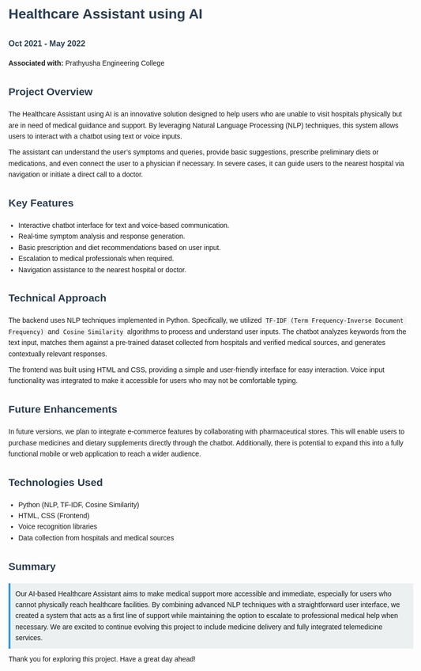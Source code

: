 <!DOCTYPE html>
<html lang="en">
<head>
  <meta charset="UTF-8" />
  <title>Healthcare Assistant using AI - Project Overview</title>
  <style>
    body {
      font-family: Arial, sans-serif;
      line-height: 1.6;
      margin: 20px;
      max-width: 900px;
    }
    h1, h2, h3 {
      color: #2c3e50;
    }
    p {
      margin: 10px 0;
    }
    code {
      background: #f4f4f4;
      padding: 2px 4px;
      border-radius: 4px;
    }
    ul {
      margin: 10px 0;
      padding-left: 20px;
    }
    .highlight {
      background-color: #ecf0f1;
      padding: 10px;
      border-left: 4px solid #3498db;
    }
  </style>
</head>
<body>

  <h1>Healthcare Assistant using AI</h1>
  <h3>Oct 2021 - May 2022</h3>
  <p><strong>Associated with:</strong> Prathyusha Engineering College</p>

  <h2>Project Overview</h2>
  <p>
    The Healthcare Assistant using AI is an innovative solution designed to help users who are unable to visit hospitals physically but are in need of medical guidance and support. By leveraging Natural Language Processing (NLP) techniques, this system allows users to interact with a chatbot using text or voice inputs.
  </p>
  <p>
    The assistant can understand the user’s symptoms and queries, provide basic suggestions, prescribe preliminary diets or medications, and even connect the user to a physician if necessary. In severe cases, it can guide users to the nearest hospital via navigation or initiate a direct call to a doctor.
  </p>

  <h2>Key Features</h2>
  <ul>
    <li>Interactive chatbot interface for text and voice-based communication.</li>
    <li>Real-time symptom analysis and response generation.</li>
    <li>Basic prescription and diet recommendations based on user input.</li>
    <li>Escalation to medical professionals when required.</li>
    <li>Navigation assistance to the nearest hospital or doctor.</li>
  </ul>

  <h2>Technical Approach</h2>
  <p>
    The backend uses NLP techniques implemented in Python. Specifically, we utilized <code>TF-IDF (Term Frequency-Inverse Document Frequency)</code> and <code>Cosine Similarity</code> algorithms to process and understand user inputs. The chatbot analyzes keywords from the text input, matches them against a pre-trained dataset collected from hospitals and verified medical sources, and generates contextually relevant responses.
  </p>
  <p>
    The frontend was built using HTML and CSS, providing a simple and user-friendly interface for easy interaction. Voice input functionality was integrated to make it accessible for users who may not be comfortable typing.
  </p>

  <h2>Future Enhancements</h2>
  <p>
    In future versions, we plan to integrate e-commerce features by collaborating with pharmaceutical stores. This will enable users to purchase medicines and dietary supplements directly through the chatbot. Additionally, there is potential to expand this into a fully functional mobile or web application to reach a wider audience.
  </p>

  <h2>Technologies Used</h2>
  <ul>
    <li>Python (NLP, TF-IDF, Cosine Similarity)</li>
    <li>HTML, CSS (Frontend)</li>
    <li>Voice recognition libraries</li>
    <li>Data collection from hospitals and medical sources</li>
  </ul>

  <h2>Summary</h2>
  <div class="highlight">
    Our AI-based Healthcare Assistant aims to make medical support more accessible and immediate, especially for users who cannot physically reach healthcare facilities. By combining advanced NLP techniques with a straightforward user interface, we created a system that acts as a first line of support while maintaining the option to escalate to professional medical help when necessary. We are excited to continue evolving this project to include medicine delivery and fully integrated telemedicine services.
  </div>

  <p>Thank you for exploring this project. Have a great day ahead!</p>
</body>
</html>
